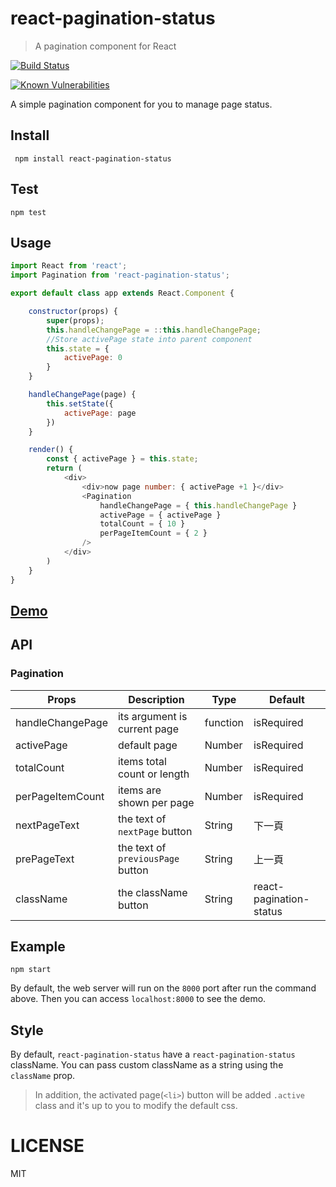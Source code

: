 # react-pagination-status

> A pagination component for React

[![Build Status](https://travis-ci.org/addhome2001/react-pagination-status.svg?branch=master)](https://travis-ci.org/addhome2001/react-pagination-status)

[![Known Vulnerabilities](https://snyk.io/test/github/addhome2001/react-pagination-status/badge.svg)](https://snyk.io/test/github/addhome2001/react-pagination-status)

A simple pagination component for you to manage page status.

## Install
```
 npm install react-pagination-status
```

## Test
```
npm test
```

## Usage

````javascript
import React from 'react';
import Pagination from 'react-pagination-status';

export default class app extends React.Component {

    constructor(props) {
        super(props);
        this.handleChangePage = ::this.handleChangePage;
        //Store activePage state into parent component
        this.state = {
            activePage: 0
        }
    }

    handleChangePage(page) {
        this.setState({
            activePage: page
        })
    }

    render() {
        const { activePage } = this.state;
        return (
            <div>
                <div>now page number: { activePage +1 }</div>
                <Pagination
                    handleChangePage = { this.handleChangePage }
                    activePage = { activePage }
                    totalCount = { 10 }
                    perPageItemCount = { 2 }
                />
            </div>
        )
    }
}
````

## [Demo]( https://addhome2001.github.io/react-pagination-status/)

## API

### Pagination

| Props        | Description                        | Type          | Default                  |
|------------------|------------------------------------|---------------|--------------------------|
| handleChangePage   |  its argument is current page          | function      | isRequired                      |
| activePage          | default page                       | Number        | isRequired                |
| totalCount            | items total count or length                 | Number        | isRequired                       |
| perPageItemCount  | items are shown per page           | Number        | isRequired                       |
| nextPageText         | the text of `nextPage` button                     | String        | 下一頁                    |
| prePageText         | the text of `previousPage` button                     | String        | 上一頁                    |
| className         | the className button                     | String        | react-pagination-status                   |



## Example
```
npm start
```

By default, the web server will run on the `8000` port after run the command above. Then you can access `localhost:8000` to see the demo.

## Style
By default, `react-pagination-status` have a `react-pagination-status` className. You can pass
custom className as a string using the `className` prop.

>In addition, the activated page(`<li>`) button will be added `.active`  class and it's up to you to modify the default css.

LICENSE
=======

MIT
